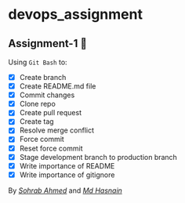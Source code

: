 # devops_assignment
## Assignment-1 :notebook_with_decorative_cover:

Using `Git Bash` to:
- [x] Create branch
- [x] Create README.md file
- [x] Commit changes
- [x] Clone repo
- [x] Create pull request
- [x] Create tag
- [x] Resolve merge conflict
- [x] Force commit
- [x] Reset force commit
- [x] Stage development branch to production branch
- [x] Write importance of README
- [x] Write importance of gitignore

By <a href="https://github.com/sohrabahmed" title="Sohrab's profile">*Sohrab Ahmed*</a> and <a href="https://github.com/mohd-hasnain" title="Hasnain's profile">*Md Hasnain*</a>

